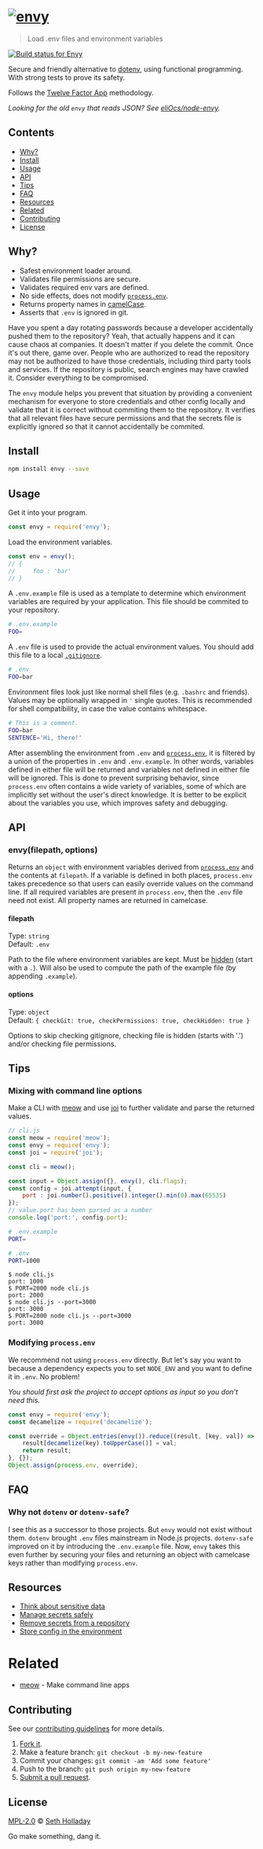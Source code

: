 # [![envy](media/header.png)](https://github.com/sholladay/envy)

> Load .env files and environment variables

[![Build status for Envy](https://travis-ci.com/sholladay/envy.svg?branch=master "Build Status")](https://travis-ci.com/sholladay/envy "Builds")

Secure and friendly alternative to [dotenv](https://npmjs.com/package/dotenv), using functional programming. With strong tests to prove its safety.

Follows the [Twelve Factor App](https://12factor.net) methodology.

*Looking for the old `envy` that reads JSON? See [eliOcs/node-envy](https://github.com/eliOcs/node-envy).*

## Contents

 - [Why?](#why)
 - [Install](#install)
 - [Usage](#usage)
 - [API](#api)
 - [Tips](#tips)
 - [FAQ](#faq)
 - [Resources](#resources)
 - [Related](#related)
 - [Contributing](#contributing)
 - [License](#license)

## Why?

 - Safest environment loader around.
 - Validates file permissions are secure.
 - Validates required env vars are defined.
 - No side effects, does not modify [`process.env`](https://nodejs.org/api/process.html#process_process_env).
 - Returns property names in [camelCase](https://github.com/sindresorhus/camelcase).
 - Asserts that `.env` is ignored in git.

Have you spent a day rotating passwords because a developer accidentally pushed them to the repository? Yeah, that actually happens and it can cause chaos at companies. It doesn't matter if you delete the commit. Once it's out there, game over. People who are authorized to read the repository may not be authorized to have those credentials, including third party tools and services. If the repository is public, search engines may have crawled it. Consider everything to be compromised.

The `envy` module helps you prevent that situation by providing a convenient mechanism for everyone to store credentials and other config locally and validate that it is correct without commiting them to the repository. It verifies that all relevant files have secure permissions and that the secrets file is explicitly ignored so that it cannot accidentally be commited.

## Install

```sh
npm install envy --save
```

## Usage

Get it into your program.

```js
const envy = require('envy');
```

Load the environment variables.

```js
const env = envy();
// {
//     foo : 'bar'
// }
```

A `.env.example` file is used as a template to determine which environment variables are required by your application. This file should be commited to your repository.

```sh
# .env.example
FOO=
```

A `.env` file is used to provide the actual environment values. You should add this file to a local [`.gitignore`](https://help.github.com/articles/ignoring-files).

```sh
# .env
FOO=bar
```

Environment files look just like normal shell files (e.g. `.bashrc` and friends). Values may be optionally wrapped in `'` single quotes. This is recommended for shell compatibility, in case the value contains whitespace.

```sh
# This is a comment.
FOO=bar
SENTENCE='Hi, there!'
```

After assembling the environment from `.env` and [`process.env`](https://nodejs.org/api/process.html#process_process_env), it is filtered by a union of the properties in `.env` and `.env.example`. In other words, variables defined in either file will be returned and variables not defined in either file will be ignored. This is done to prevent surprising behavior, since `process.env` often contains a wide variety of variables, some of which are implicitly set without the user's direct knowledge. It is better to be explicit about the variables you use, which improves safety and debugging.

## API

### envy(filepath, options)

Returns an `object` with environment variables derived from [`process.env`](https://nodejs.org/api/process.html#process_process_env) and the contents at `filepath`. If a variable is defined in both places, `process.env` takes precedence so that users can easily override values on the command line. If all required variables are present in `process.env`, then the `.env` file need not exist. All property names are returned in camelcase.

#### filepath

Type: `string`<br>
Default: `.env`

Path to the file where environment variables are kept. Must be [hidden](https://en.wikipedia.org/wiki/Hidden_file_and_hidden_directory#macOS) (start with a `.`). Will also be used to compute the path of the example file (by appending `.example`).

#### options

Type: `object`<br>
Default: `{ checkGit: true, checkPermissions: true, checkHidden: true }`

Options to skip checking gitignore, checking file is hidden (starts with '.') and/or checking file permissions.

## Tips

### Mixing with command line options

Make a CLI with [meow](https://github.com/sindresorhus/meow) and use [joi](https://github.com/hapijs/joi) to further validate and parse the returned values.

```js
// cli.js
const meow = require('meow');
const envy = require('envy');
const joi = require('joi');

const cli = meow();

const input = Object.assign({}, envy(), cli.flags);
const config = joi.attempt(input, {
    port : joi.number().positive().integer().min(0).max(65535)
});
// value.port has been parsed as a number
console.log('port:', config.port);
```
```sh
# .env.example
PORT=
```
```sh
# .env
PORT=1000
```

```console
$ node cli.js
port: 1000
$ PORT=2000 node cli.js
port: 2000
$ node cli.js --port=3000
port: 3000
$ PORT=2000 node cli.js --port=3000
port: 3000
```

### Modifying `process.env`

We recommend not using `process.env` directly. But let's say you want to because a dependency expects you to set `NODE_ENV` and you want to define it in `.env`. No problem!

*You should first ask the project to accept options as input so you don't need this.*

```js
const envy = require('envy');
const decamelize = require('decamelize');

const override = Object.entries(envy()).reduce((result, [key, val]) => {
    result[decamelize(key).toUpperCase()] = val;
    return result;
}, {});
Object.assign(process.env, override);
```

## FAQ

### Why not `dotenv` or `dotenv-safe`?

I see this as a successor to those projects. But `envy` would not exist without them. `dotenv` brought `.env` files mainstream in Node.js projects. `dotenv-safe` improved on it by introducing the `.env.example` file. Now, `envy` takes this even further by securing your files and returning an object with camelcase keys rather than modifying `process.env`.

## Resources

 - [Think about sensitive data](http://blog.arvidandersson.se/2013/06/10/credentials-in-git-repos)
 - [Manage secrets safely](https://digitalocean.com/community/tutorials/an-introduction-to-managing-secrets-safely-with-version-control-systems)
 - [Remove secrets from a repository](https://help.github.com/articles/removing-sensitive-data-from-a-repository/)
 - [Store config in the environment](https://12factor.net/config)

# Related

 - [meow](https://github.com/sindresorhus/meow) - Make command line apps

## Contributing

See our [contributing guidelines](https://github.com/sholladay/envy/blob/master/CONTRIBUTING.md "Guidelines for participating in this project") for more details.

1. [Fork it](https://github.com/sholladay/envy/fork).
2. Make a feature branch: `git checkout -b my-new-feature`
3. Commit your changes: `git commit -am 'Add some feature'`
4. Push to the branch: `git push origin my-new-feature`
5. [Submit a pull request](https://github.com/sholladay/envy/compare "Submit code to this project for review").

## License

[MPL-2.0](https://github.com/sholladay/envy/blob/master/LICENSE "License for envy") © [Seth Holladay](https://seth-holladay.com "Author of envy")

Go make something, dang it.
